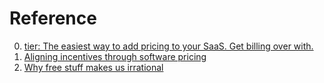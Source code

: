 # Reference

0. [tier: The easiest way to add pricing to your SaaS. Get billing over with.](https://github.com/tierrun/tier)
0. [Aligning incentives through software pricing](https://www.tryaqueduct.com/post/aligning-incentives-through-software-pricing)
0. [Why free stuff makes us irrational](https://thehustle.co/why-free-stuff-makes-us-irrational/)

